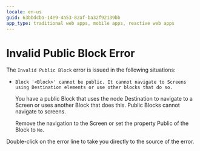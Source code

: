 ```yaml
---
locale: en-us
guid: 63bbdcba-14e9-4a53-82af-ba32f92139bb
app_type: traditional web apps, mobile apps, reactive web apps
---
```


# Invalid Public Block Error

The `Invalid Public Block` error is issued in the following situations:

* `Block '<Block>' cannot be public. It cannot navigate to Screens using Destination elements or use other blocks that do so.`

    You have a public Block that uses the node Destination to navigate to a Screen or uses another Block that does this. Public Blocks cannot navigate to screens. 

    Remove the navigation to the Screen or set the property Public of the Block to `No`.

Double-click on the error line to take you directly to the source of the error.
